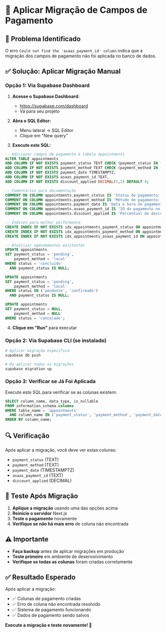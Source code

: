 # 🔧 Aplicar Migração de Campos de Pagamento

## 🎯 Problema Identificado

O erro `Could not find the 'asaas_payment_id' column` indica que a migração dos campos de pagamento não foi aplicada no banco de dados.

## ✅ Solução: Aplicar Migração Manual

### Opção 1: Via Supabase Dashboard

1. **Acesse o Supabase Dashboard:**
   - https://supabase.com/dashboard
   - Vá para seu projeto

2. **Abra o SQL Editor:**
   - Menu lateral → SQL Editor
   - Clique em "New query"

3. **Execute este SQL:**

```sql
-- Adicionar campos de pagamento à tabela appointments
ALTER TABLE appointments 
ADD COLUMN IF NOT EXISTS payment_status TEXT CHECK (payment_status IN ('pending', 'paid', 'failed', 'refunded')),
ADD COLUMN IF NOT EXISTS payment_method TEXT CHECK (payment_method IN ('advance', 'cash', 'card', 'pix', 'local')),
ADD COLUMN IF NOT EXISTS payment_date TIMESTAMPTZ,
ADD COLUMN IF NOT EXISTS asaas_payment_id TEXT,
ADD COLUMN IF NOT EXISTS discount_applied DECIMAL(5,2) DEFAULT 0;

-- Comentários para documentação
COMMENT ON COLUMN appointments.payment_status IS 'Status do pagamento: pending, paid, failed, refunded';
COMMENT ON COLUMN appointments.payment_method IS 'Método de pagamento: advance (antecipado), cash, card, pix, local';
COMMENT ON COLUMN appointments.payment_date IS 'Data e hora do pagamento';
COMMENT ON COLUMN appointments.asaas_payment_id IS 'ID do pagamento no Asaas';
COMMENT ON COLUMN appointments.discount_applied IS 'Percentual de desconto aplicado (ex: 10.00 para 10%)';

-- Índices para melhor performance
CREATE INDEX IF NOT EXISTS idx_appointments_payment_status ON appointments(payment_status);
CREATE INDEX IF NOT EXISTS idx_appointments_payment_method ON appointments(payment_method);
CREATE INDEX IF NOT EXISTS idx_appointments_asaas_payment_id ON appointments(asaas_payment_id);

-- Atualizar agendamentos existentes
UPDATE appointments 
SET payment_status = 'pending', 
    payment_method = 'local'
WHERE status = 'concluido' 
  AND payment_status IS NULL;

UPDATE appointments 
SET payment_status = 'pending', 
    payment_method = 'local'
WHERE status IN ('pendente', 'confirmado') 
  AND payment_status IS NULL;

UPDATE appointments 
SET payment_status = NULL, 
    payment_method = NULL
WHERE status = 'cancelado';
```

4. **Clique em "Run"** para executar

### Opção 2: Via Supabase CLI (se instalado)

```bash
# Aplicar migração específica
supabase db push

# Ou aplicar todas as migrações
supabase migration up
```

### Opção 3: Verificar se Já Foi Aplicada

Execute este SQL para verificar se as colunas existem:

```sql
SELECT column_name, data_type, is_nullable
FROM information_schema.columns 
WHERE table_name = 'appointments' 
  AND column_name IN ('payment_status', 'payment_method', 'payment_date', 'asaas_payment_id', 'discount_applied')
ORDER BY column_name;
```

## 🔍 Verificação

Após aplicar a migração, você deve ver estas colunas:

- `payment_status` (TEXT)
- `payment_method` (TEXT) 
- `payment_date` (TIMESTAMPTZ)
- `asaas_payment_id` (TEXT)
- `discount_applied` (DECIMAL)

## 🚀 Teste Após Migração

1. **Aplique a migração** usando uma das opções acima
2. **Reinicie o servidor** Next.js
3. **Teste o pagamento** novamente
4. **Verifique se não há mais erro** de coluna não encontrada

## ⚠️ Importante

- **Faça backup** antes de aplicar migrações em produção
- **Teste primeiro** em ambiente de desenvolvimento
- **Verifique se todas as colunas** foram criadas corretamente

## ✅ Resultado Esperado

Após aplicar a migração:
- ✅ Colunas de pagamento criadas
- ✅ Erro de coluna não encontrada resolvido
- ✅ Sistema de pagamento funcionando
- ✅ Dados de pagamento sendo salvos

**Execute a migração e teste novamente! 🚀**